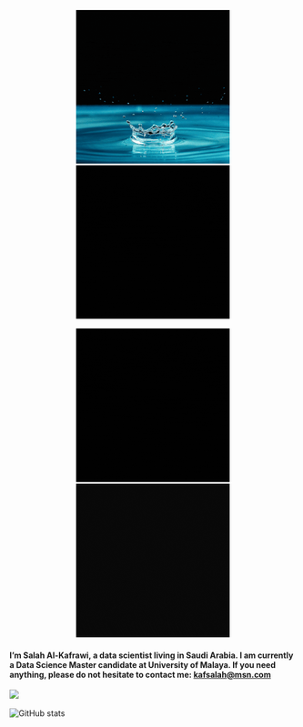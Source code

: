 <p align="center">
  <img src="https://github.com/KAFSALAH/KAFSALAH/blob/main/A.gif">
  <img src="https://github.com/KAFSALAH/KAFSALAH/blob/main/G.gif">
</p>
<p align="center">
   <img src="https://github.com/KAFSALAH/KAFSALAH/blob/main/F.gif">
  <img src="https://github.com/KAFSALAH/KAFSALAH/blob/main/D.gif">
</p>


#### I’m Salah Al-Kafrawi, a data scientist living in Saudi Arabia. I am currently a Data Science Master candidate at University of Malaya. If you need anything, please do not hesitate to contact me: kafsalah@msn.com

<a href="https://www.linkedin.com/in/kafsalah"><img src="https://img.shields.io/badge/LinkedIn-0077B5?style=for-the-badge&logo=linkedin&logoColor=white" /></a> 


![GitHub stats](https://github-readme-stats.vercel.app/api?username=KAFSALAH&show_icons=true&theme=dark)
